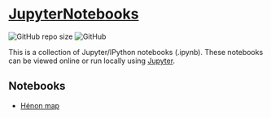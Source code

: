 # [JupyterNotebooks](https://github.com/rnnh/JupyterNotebooks/)

![GitHub repo size](https://img.shields.io/github/repo-size/rnnh/JupyterNotebooks)
![GitHub](https://img.shields.io/github/license/rnnh/JupyterNotebooks)

This is a collection of Jupyter/IPython notebooks (.ipynb).
These notebooks can be viewed online or run locally using [Jupyter](https://jupyter.org/).

## Notebooks

- [Hénon map](docs/Henon_map.ipynb)
